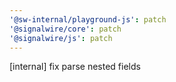 ```yaml
---
'@sw-internal/playground-js': patch
'@signalwire/core': patch
'@signalwire/js': patch
---
```


[internal] fix parse nested fields
